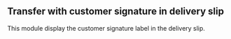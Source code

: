 Transfer with customer signature in delivery slip
------------------------------------------------
This module display the customer signature label in the delivery slip. 


